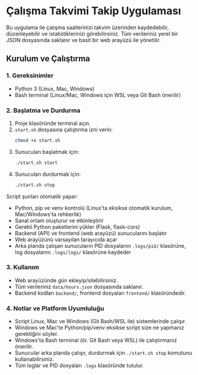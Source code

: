 # Çalışma Takvimi Takip Uygulaması

Bu uygulama ile çalışma saatlerinizi takvim üzerinden kaydedebilir, düzenleyebilir ve istatistiklerinizi görebilirsiniz. Tüm verileriniz yerel bir JSON dosyasında saklanır ve basit bir web arayüzü ile yönetilir.

## Kurulum ve Çalıştırma

### 1. Gereksinimler
- Python 3 (Linux, Mac, Windows)
- Bash terminal (Linux/Mac, Windows için WSL veya Git Bash önerilir)

### 2. Başlatma ve Durdurma

1. Proje klasöründe terminal açın.
2. `start.sh` dosyasına çalıştırma izni verin:
   ```bash
   chmod +x start.sh
   ```
3. Sunucuları başlatmak için:
   ```bash
   ./start.sh start
   ```
4. Sunucuları durdurmak için:
   ```bash
   ./start.sh stop
   ```

Script şunları otomatik yapar:
- Python, pip ve venv kontrolü (Linux'ta eksikse otomatik kurulum, Mac/Windows'ta rehberlik)
- Sanal ortam oluşturur ve etkinleştirir
- Gerekli Python paketlerini yükler (Flask, flask-cors)
- Backend (API) ve frontend (web arayüzü) sunucularını başlatır
- Web arayüzünü varsayılan tarayıcıda açar
- Arka planda çalışan sunucuların PID dosyalarını `.logs/pid/` klasörüne, log dosyalarını `.logs/logs/` klasörüne kaydeder

### 3. Kullanım
- Web arayüzünde gün ekleyip/silebilirsiniz.
- Tüm verileriniz `data/hours.json` dosyasında saklanır.
- Backend kodları `backend/`, frontend dosyaları `frontend/` klasöründedir.

### 4. Notlar ve Platform Uyumluluğu
- Script Linux, Mac ve Windows (Git Bash/WSL ile) sistemlerinde çalışır.
- Windows ve Mac'te Python/pip/venv eksikse script size ne yapmanız gerektiğini söyler.
- Windows'ta Bash terminal (ör. Git Bash veya WSL) ile çalıştırmanız önerilir.
- Sunucular arka planda çalışır, durdurmak için `./start.sh stop` komutunu kullanabilirsiniz.
- Tüm loglar ve PID dosyaları `.logs` klasöründe tutulur.

